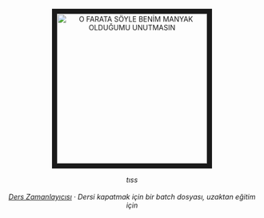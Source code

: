 <p align="center">
<a href="https://www.youtube.com/watch?t=26&v=ZaN-haaGXWs&feature=youtu.be
> " target="_blank"><img src="https://i.hizliresim.com/oF2tfC.jpg"
alt="O FARATA SÖYLE BENİM MANYAK OLDUĞUMU UNUTMASIN" width="300" height="300" border="10" /></a>
  
  <p align="center">
    <em>tıss<em>
    <br />
    <br />
    <a href="https://github.com/mxte/DersZAMANLAYICISI">Ders Zamanlayıcısı</a> 
    · Dersi kapatmak için bir batch dosyası, uzaktan eğitim için
  </p>
</p>
